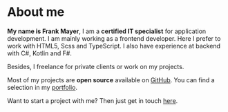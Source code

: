# About me

**My name is Frank Mayer**, I am a **certified IT specialist** for application development.
I am mainly working as a frontend developer. Here I prefer to work with HTML5, Scss and TypeScript. I also have experience at backend with C#, Kotlin and F#.

Besides, I freelance for private clients or work on my projects.

Most of my projects are **open source** available on [GitHub](https://github.com/Frank-Mayer). You can find a selection in my [portfolio](/en/portfolio).

Want to start a project with me? Then just get in touch [here](/en/contact).
